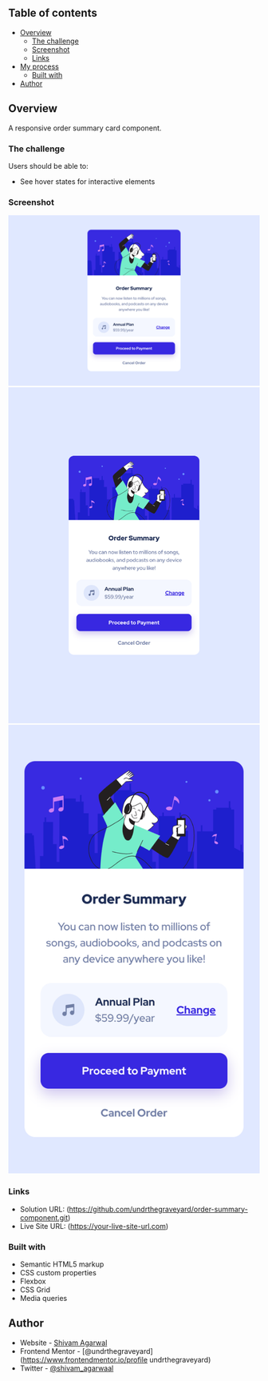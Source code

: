 
## Table of contents

- [Overview](#overview)
  - [The challenge](#the-challenge)
  - [Screenshot](#screenshot)
  - [Links](#links)
- [My process](#my-process)
  - [Built with](#built-with)
- [Author](#author)
## Overview

A responsive order summary card component.

### The challenge

Users should be able to:

- See hover states for interactive elements

### Screenshot

![](/design/Final%20Design%20Desktop%20Preview.png)
![](./design/Final%20Design%20Tablet%20Preview.png)
![](./design/Final%20Design%20Mobile%20Preview.png)

### Links

- Solution URL: (https://github.com/undrthegraveyard/order-summary-component.git)
- Live Site URL: (https://your-live-site-url.com)

### Built with

- Semantic HTML5 markup
- CSS custom properties
- Flexbox
- CSS Grid 
- Media queries

## Author

- Website - [Shivam Agarwal](https://www.shivamagarwal.au)
- Frontend Mentor - [@undrthegraveyard](https://www.frontendmentor.io/profile undrthegraveyard)
- Twitter - [@shivam_agarwaal](https://twitter.com/shivam_agarwaal)
